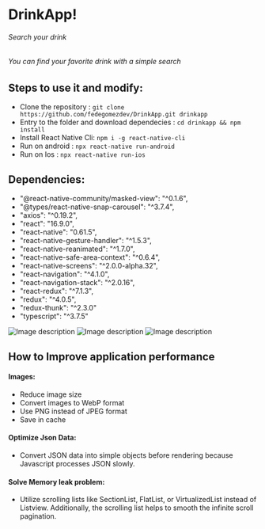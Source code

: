 # DrinkApp!
###### Search your drink

###### You can find your favorite drink with a simple search

## Steps to use it and modify:
- Clone the repository : `git clone https://github.com/fedegomezdev/DrinkApp.git drinkapp`
- Entry to the folder and download dependecies : `cd drinkapp && npm install`
- Install React Native Cli: `npm i -g react-native-cli`
- Run on android : `npx react-native run-android`
- Run on Ios : `npx react-native run-ios`





## Dependencies:
- "@react-native-community/masked-view": "^0.1.6",
- "@types/react-native-snap-carousel": "^3.7.4",
- "axios": "^0.19.2",
- "react": "16.9.0",
- "react-native": "0.61.5",
- "react-native-gesture-handler": "^1.5.3",
- "react-native-reanimated": "^1.7.0",
- "react-native-safe-area-context": "^0.6.4",
- "react-native-screens": "^2.0.0-alpha.32",
- "react-navigation": "^4.1.0",
- "react-navigation-stack": "^2.0.16",
- "react-redux": "^7.1.3",
- "redux": "^4.0.5",
- "redux-thunk": "^2.3.0"
- "typescript": "^3.7.5"


![Image description](/src/assets/images/Screenshot_1581897109.png)
![Image description](/src/assets/images/Screenshot_1581897112.png)
![Image description](/src/assets/images/Screenshot_1581897131.png)



## How to Improve application performance
#### Images:
- Reduce image size
- Convert images to WebP format
- Use PNG instead of JPEG format
- Save in cache

#### Optimize Json Data:
- Convert JSON data into simple objects before rendering because Javascript processes JSON slowly.

#### Solve Memory leak problem:
- Utilize scrolling lists like SectionList, FlatList, or VirtualizedList instead of Listview. Additionally, the scrolling list helps to smooth the infinite scroll pagination.